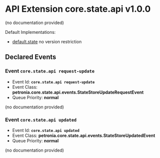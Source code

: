 # API Extension core.state.api v1.0.0

(no documentation provided)



Default Implementations:
* [default.state](default.state.md)
  no version restriction



## Declared Events


### Event `core.state.api request-update`

* Event Id: **`core.state.api request-update`**
* Event Class: **petronia.core.state.api.events.StateStoreUpdateRequestEvent**
* Queue Priority: **normal**

(no documentation provided)

### Event `core.state.api updated`

* Event Id: **`core.state.api updated`**
* Event Class: **petronia.core.state.api.events.StateStoreUpdatedEvent**
* Queue Priority: **normal**

(no documentation provided)




